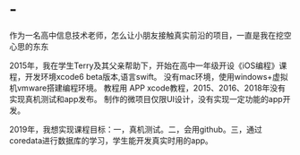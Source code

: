 # -
作为一名高中信息技术老师，怎么让小朋友接触真实前沿的项目，一直是我在挖空心思的东东

2015年，我在学生Terry及其父亲帮助下，开始在高中一年级开设《iOS编程》课程，开发环境xcode6 beta版本,语言swift。
没有mac环境，使用windows+虚拟机vmware搭建编程环境。
教程用 APP xcode教程，2015、2016、2018年没有实现真机测试和app发布。
制作的微项目仅限UI设计，没有实现一定功能的app开发。

2019年，我想实现课程目标：一，真机测试。二，会用github。三，通过coredata进行数据库的学习，学生能开发真实时用的app。
